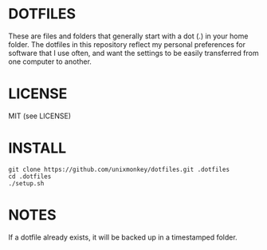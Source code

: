 # DOTFILES

These are files and folders that generally start with a dot (.) in your
home folder. The dotfiles in this repository reflect my personal
preferences for software that I use often, and want the settings to be
easily transferred from one computer to another.

# LICENSE

MIT (see LICENSE)

# INSTALL

    git clone https://github.com/unixmonkey/dotfiles.git .dotfiles
    cd .dotfiles
    ./setup.sh

# NOTES

If a dotfile already exists, it will be backed up in a timestamped folder.
